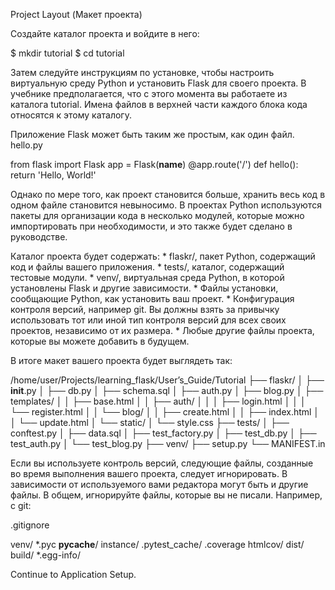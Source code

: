 Project Layout (Макет проекта)

Создайте каталог проекта и войдите в него:

$ mkdir tutorial
$ cd tutorial

Затем следуйте инструкциям по установке, чтобы настроить виртуальную среду Python и
установить Flask для своего проекта.
В учебнике предполагается, что с этого момента вы работаете из каталога tutorial.
Имена файлов в верхней части каждого блока кода относятся к этому каталогу.

Приложение Flask может быть таким же простым, как один файл.
hello.py

from flask import Flask
app = Flask(__name__)
@app.route('/')
def hello():
    return 'Hello, World!'

Однако по мере того, как проект становится больше, хранить весь код в одном файле
становится невыносимо. В проектах Python используются пакеты для организации кода в
несколько модулей, которые можно импортировать при необходимости, и это также будет сделано
в руководстве.

Каталог проекта будет содержать:
     * flaskr/, пакет Python, содержащий код и файлы вашего приложения.
     * tests/, каталог, содержащий тестовые модули.
     * venv/, виртуальная среда Python, в которой установлены Flask и другие зависимости.
     * Файлы установки, сообщающие Python, как установить ваш проект.
     * Конфигурация контроля версий, например git. Вы должны взять за привычку использовать
     тот или иной тип контроля версий для всех своих проектов, независимо от их размера.
     * Любые другие файлы проекта, которые вы можете добавить в будущем.

В итоге макет вашего проекта будет выглядеть так:

/home/user/Projects/learning_flask/User’s_Guide/Tutorial
├── flaskr/
│   ├── __init__.py
│   ├── db.py
│   ├── schema.sql
│   ├── auth.py
│   ├── blog.py
│   ├── templates/
│   │   ├── base.html
│   │   ├── auth/
│   │   │   ├── login.html
│   │   │   └── register.html
│   │   └── blog/
│   │       ├── create.html
│   │       ├── index.html
│   │       └── update.html
│   └── static/
│       └── style.css
├── tests/
│   ├── conftest.py
│   ├── data.sql
│   ├── test_factory.py
│   ├── test_db.py
│   ├── test_auth.py
│   └── test_blog.py
├── venv/
├── setup.py
└── MANIFEST.in

Если вы используете контроль версий, следующие файлы, созданные во время выполнения вашего
проекта, следует игнорировать. В зависимости от используемого вами редактора могут быть и
другие файлы. В общем, игнорируйте файлы, которые вы не писали. Например, с git:

.gitignore

venv/
*.pyc
__pycache__/
instance/
.pytest_cache/
.coverage
htmlcov/
dist/
build/
*.egg-info/

Continue to Application Setup.